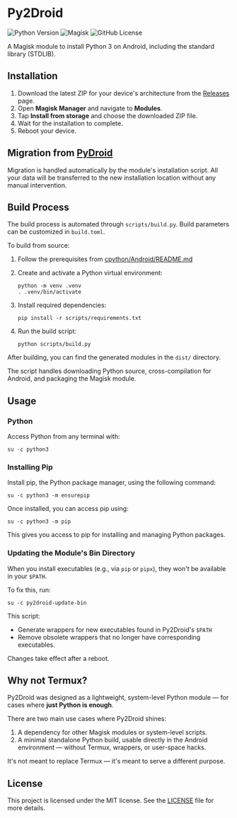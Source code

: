 # Py2Droid

![Python Version](https://img.shields.io/badge/Python-3.13.5-blue) ![Magisk](https://img.shields.io/badge/Magisk-Module-green) ![GitHub License](https://img.shields.io/github/license/Mrakorez/py2droid)

A Magisk module to install Python 3 on Android, including the standard library (STDLIB).

## Installation

1. Download the latest ZIP for your device's architecture from the [Releases](https://github.com/Mrakorez/py2droid/releases/latest) page.
2. Open **Magisk Manager** and navigate to **Modules**.
3. Tap **Install from storage** and choose the downloaded ZIP file.
4. Wait for the installation to complete.
5. Reboot your device.

## Migration from [PyDroid](https://github.com/Mrakorez/pydroid)

Migration is handled automatically by the module's installation script.
All your data will be transferred to the new installation location without any manual intervention.

## Build Process

The build process is automated through `scripts/build.py`. Build parameters can be customized in `build.toml`.

To build from source:

1. Follow the prerequisites from [cpython/Android/README.md](https://github.com/python/cpython/blob/3.13/Android/README.md)

2. Create and activate a Python virtual environment:
    ```shell
    python -m venv .venv
    . .venv/bin/activate
    ```

3. Install required dependencies:
    ```shell
    pip install -r scripts/requirements.txt
    ```

4. Run the build script:
    ```shell
    python scripts/build.py
    ```

After building, you can find the generated modules in the `dist/` directory.

The script handles downloading Python source, cross-compilation for Android, and packaging the Magisk module.

## Usage

### Python

Access Python from any terminal with:

```shell
su -c python3
```

### Installing Pip

Install pip, the Python package manager, using the following command:

```shell
su -c python3 -m ensurepip
```

Once installed, you can access pip using:

```shell
su -c python3 -m pip
```

This gives you access to pip for installing and managing Python packages.

### Updating the Module's Bin Directory

When you install executables (e.g., via `pip` or `pipx`), they won't be available in your `$PATH`.

To fix this, run:

```shell
su -c py2droid-update-bin
```

This script:

- Generate wrappers for new executables found in Py2Droid's `$PATH`
- Remove obsolete wrappers that no longer have corresponding executables.

Changes take effect after a reboot.

## Why not Termux?

Py2Droid was designed as a lightweight, system-level Python module — for cases where **just Python is enough**.

There are two main use cases where Py2Droid shines:

1. A dependency for other Magisk modules or system-level scripts.
1. A minimal standalone Python build, usable directly in the Android environment — without Termux, wrappers, or user-space hacks.

It's not meant to replace Termux — it's meant to serve a different purpose.

## License

This project is licensed under the MIT license. See the [LICENSE](LICENSE) file for more details.
